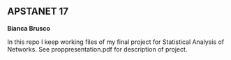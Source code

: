 ##  APSTANET 17
__Bianca Brusco__

In this repo I keep working files of my final project for Statistical Analysis of Networks. 
See proppresentation.pdf for description of project.